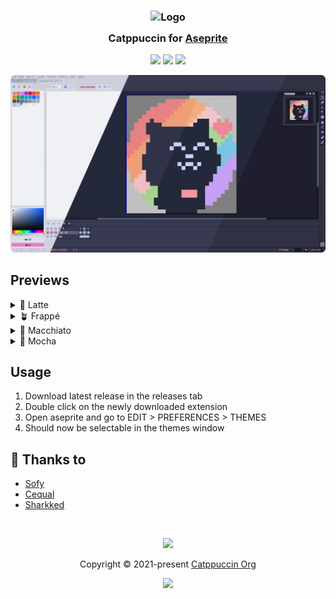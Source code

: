 <h3 align="center">
	<img src="https://raw.githubusercontent.com/catppuccin/catppuccin/main/assets/logos/exports/1544x1544_circle.png" width="100" alt="Logo"/><br/>
	<img src="https://raw.githubusercontent.com/catppuccin/catppuccin/main/assets/misc/transparent.png" height="30" width="0px"/>
	Catppuccin for <a href="https://www.aseprite.org">Aseprite</a>
	<img src="https://raw.githubusercontent.com/catppuccin/catppuccin/main/assets/misc/transparent.png" height="30" width="0px"/>
</h3>

<p align="center">
    <a href="https://github.com/catppuccin/asesprite/stargazers"><img src="https://img.shields.io/github/stars/catppuccin/asesprite?colorA=363a4f&colorB=b7bdf8&style=for-the-badge"></a>
    <a href="https://github.com/catppuccin/asesprite/issues"><img src="https://img.shields.io/github/issues/catppuccin/asesprite?colorA=363a4f&colorB=f5a97f&style=for-the-badge"></a>
    <a href="https://github.com/catppuccin/asesprite/contributors"><img src="https://img.shields.io/github/contributors/catppuccin/asesprite?colorA=363a4f&colorB=a6da95&style=for-the-badge"></a>
</p>

<p align="center">
	<img src="assets/preview.webp"/>
</p>

## Previews

<details>
<summary>🌻 Latte</summary>
<img src="assets/latte.webp"/>
</details>
<details>
<summary>🪴 Frappé</summary>
<img src="assets/frappe.webp"/>
</details>
<details>
<summary>🌺 Macchiato</summary>
<img src="assets/macchiato.webp"/>
</details>
<details>
<summary>🌿 Mocha</summary>
<img src="assets/mocha.webp"/>
</details>

## Usage

1. Download latest release in the releases tab
2. Double click on the newly downloaded extension
3. Open aseprite and go to EDIT > PREFERENCES > THEMES
4. Should now be selectable in the themes window

## 💝 Thanks to

- [Sofy](https://github.com/sofyXI)
- [Cequal](https://github.com/Cequallium)
- [Sharkked](https://github.com/sharkked)

&nbsp;

<p align="center">
	<img src="https://raw.githubusercontent.com/catppuccin/catppuccin/main/assets/footers/gray0_ctp_on_line.svg?sanitize=true" />
</p>

<p align="center">
	Copyright &copy; 2021-present <a href="https://github.com/catppuccin" target="_blank">Catppuccin Org</a>
</p>

<p align="center">
	<a href="https://github.com/catppuccin/catppuccin/blob/main/LICENSE"><img src="https://img.shields.io/static/v1.svg?style=for-the-badge&label=License&message=MIT&logoColor=d9e0ee&colorA=363a4f&colorB=b7bdf8"/></a>
</p>
